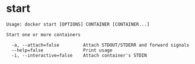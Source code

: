 <!--[metadata]>
+++
title = "start"
description = "The start command description and usage"
keywords = ["Start, container, stopped"]
[menu.engine]
parent = "smn_engine_cli"
+++
<![end-metadata]-->

# start

    Usage: docker start [OPTIONS] CONTAINER [CONTAINER...]

    Start one or more containers

      -a, --attach=false         Attach STDOUT/STDERR and forward signals
      --help=false               Print usage
      -i, --interactive=false    Attach container's STDIN
